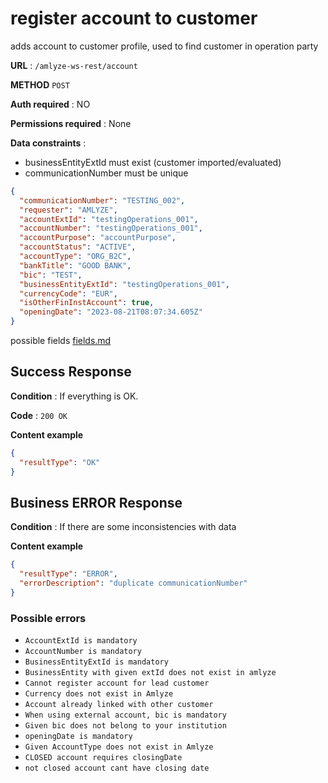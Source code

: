 # register account to customer

adds account to customer profile, used to find customer in operation party

**URL** : `/amlyze-ws-rest/account`

**METHOD**  `POST`

**Auth required** : NO

**Permissions required** : None

**Data constraints** : 

* businessEntityExtId must exist (customer imported/evaluated)
* communicationNumber must be unique



```json
{
  "communicationNumber": "TESTING_002",
  "requester": "AMLYZE",
  "accountExtId": "testingOperations_001",
  "accountNumber": "testingOperations_001",
  "accountPurpose": "accountPurpose",
  "accountStatus": "ACTIVE",
  "accountType": "ORG_B2C",
  "bankTitle": "GOOD BANK",
  "bic": "TEST",
  "businessEntityExtId": "testingOperations_001",
  "currencyCode": "EUR",
  "isOtherFinInstAccount": true,
  "openingDate": "2023-08-21T08:07:34.605Z"
}
```

possible fields
[fields.md](fields.md)

## Success Response

**Condition** : If everything is OK.

**Code** : `200 OK`

**Content example**

```json
{
  "resultType": "OK"
}
```



## Business ERROR Response

**Condition** : If there are some inconsistencies with data

**Content example**
```json
{
  "resultType": "ERROR",
  "errorDescription": "duplicate communicationNumber"
}
```

### Possible errors

* `AccountExtId is mandatory`
* `AccountNumber is mandatory`
* `BusinessEntityExtId is mandatory`
* `BusinessEntity with given extId does not exist in amlyze`
* `Cannot register account for lead customer`
* `Currency does not exist in Amlyze`
* `Account already linked with other customer`
* `When using external account, bic is mandatory`
* `Given bic does not belong to your institution`
* `openingDate is mandatory`
* `Given AccountType does not exist in Amlyze`
* `CLOSED account requires closingDate`
* `not closed account cant have closing date`